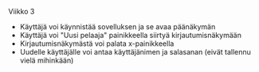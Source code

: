 Viikko 3
- Käyttäjä voi käynnistää sovelluksen ja se avaa päänäkymän
- Käyttäjä voi "Uusi pelaaja" painikkeella siirtyä kirjautumisnäkymään
- Kirjautumisnäkymästä voi palata x-painikkeella
- Uudelle käyttäjälle voi antaa käyttäjänimen ja salasanan (eivät tallennu vielä mihinkään)
